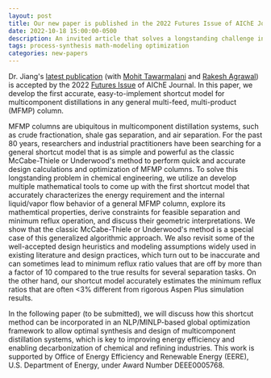 ```yaml
---
layout: post
title: Our new paper is published in the 2022 Futures Issue of AIChE Journal
date: 2022-10-18 15:00:00-0500
description: An invited article that solves a longstanding challenge in chemical engineering
tags: process-synthesis math-modeling optimization
categories: new-papers
---
```


Dr. Jiang's [latest publication](https://onlinelibrary.wiley.com/share/author/7K2E6XCRU4PCJMF2SRXW?target=10.1002/aic.17929) (with [Mohit Tawarmalani](https://web.ics.purdue.edu/~mtawarma/) and [Rakesh Agrawal](https://engineering.purdue.edu/ChE/people/ptProfile?id=3942)) is accepted by the 2022 [Futures Issue](https://aiche.onlinelibrary.wiley.com/hub/futures-issues) of AIChE Journal. In this paper, we develop the first accurate, easy-to-implement shortcut model for multicomponent distillations in any general multi-feed, multi-product (MFMP) column.

MFMP columns are ubiquitous in multicomponent distillation systems, such as crude fractionation, shale gas separation, and air separation. For the past 80 years, researchers and industrial practitioners have been searching for a general shortcut model that is as simple and powerful as the classic McCabe-Thiele or Underwood's method to perform quick and accurate design calculations and optimization of MFMP columns. To solve this longstanding problem in chemical engineering, we utilize an develop multiple mathematical tools to come up with the first shortcut model that accurately characterizes the energy requirement and the internal liquid/vapor flow behavior of a general MFMP column, explore its mathemtical properties, derive constraints for feasible separation and minimum reflux operation, and discuss their geometric interpretations. We show that the classic McCabe-Thiele or Underwood's method is a special case of this generalized algorithmic approach. We also revisit some of the well-accepted design heuristics and modeling assumptions widely used in existing literature and design practices, which turn out to be inaccurate and can sometimes lead to minimum reflux ratio values that are off by more than a factor of 10 compared to the true results for several separation tasks. On the other hand, our shortcut model accurately estimates the minimum reflux ratios that are often <3% different from rigorous Aspen Plus simulation results.

In the following paper (to be submitted), we will discuss how this shortcut method can be incorporated in an NLP/MINLP-based global optimization framework to allow optimal synthesis and design of multicomponent distillation systems, which is key to improving energy efficiency and enabling decarbonization of chemical and refining industries. This work is supported by Office of Energy Efficiency and Renewable Energy (EERE), U.S. Department of Energy, under Award Number DEEE0005768.
